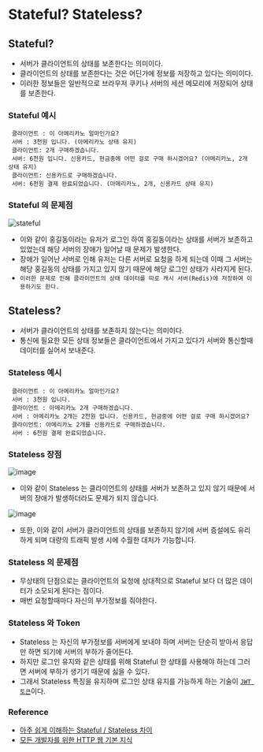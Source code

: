 # Stateful? Stateless?

## Stateful?
- 서버가 클라이언트의 상태를 보존한다는 의미이다.
- 클라이언트의 상태를 보존한다는 것은 어딘가에 정보를 저장하고 있다는 의미이다.
- 이러한 정보들은 일반적으로 브라우저 쿠키나 서버의 세션 메모리에 저장되어 상태를 보존한다.

### Stateful 예시
```
 클라이언트 : 이 아메리카노 얼마인가요?
 서버 : 3천원 입니다. (아메리카노 상태 유지) 
 클라이언트: 2개 구매하겠습니다.
 서버: 6천원 입니다. 신용카드, 현금중에 어떤 걸로 구매 하시겠어요? (아메리카노, 2개 상태 유지) 
 클라이언트: 신용카드로 구매하겠습니다.
 서버: 6천원 결제 완료되었습니다. (아메리카노, 2개, 신용카드 상태 유지)
```

### Stateful 의 문제점
![stateful](https://github.com/kkzoone/4Group-Study/assets/84082544/fec51cea-5a17-4ae9-a3cf-fb0206584e43)
- 이와 같이 홍길동이라는 유저가 로그인 하여 홍길동이라는 상태를 서버가 보존하고 있었는데 해당 서버의 장애가 일어날 때 문제가 발생한다.
- 장애가 일어난 서버로 인해 유저는 다른 서버로 요청을 하게 되는데 이때 그 서버는 해당 홍길동의 상태를 가지고 있지 않기 때문에 해당 로그인 상태가 사라지게 된다.
- `이러한 문제로 인해 클라이언트의 상태 데이터를 따로 캐시 서버(Redis)에 저장하여 이용하기도 한다.`

## Stateless?
- 서버가 클라이언트의 상태를 보존하지 않는다는 의미이다.
- 통신에 필요한 모든 상태 정보들은 클라이언트에서 가지고 있다가 서버와 통신할때 데이터를 실어서 보내준다.

### Stateless 예시
```
 클라이언트 : 이 아메리카노 얼마인가요?
 서버 : 3천원 입니다.
 클라이언트 : 아메리카노 2개 구매하겠습니다.
 서버 : 아메리카노 2개는 2천원 입니다. 신용카드, 현금중에 어떤 걸로 구매 하시겠어요?
 클라이언트: 아메리카노 2개를 신용카드로 구매하겠습니다.
 서버 : 6천원 결제 완료되었습니다.
```

### Stateless 장점
![image](https://github.com/kkzoone/4Group-Study/assets/84082544/ae1ed64b-b358-4f31-901f-d7cd091f0abd)
- 이와 같이 Stateless 는 클라이언트의 상태를 서버가 보존하고 있지 않기 때문에 서버의 장애가 발생하더라도 문제가 되지 않습니다.

![image](https://github.com/kkzoone/4Group-Study/assets/84082544/4c026229-a8e2-4f20-ab0d-93894d8c436e)
- 또한, 이와 같이 서버가 클라이언트의 상태를 보존하지 않기에 서버 증설에도 유리하게 되며 대량의 트래픽 발생 시에 수월한 대처가 가능합니다.

### Stateless 의 문제점
- 무상태의 단점으로는 클라이언트의 요청에 상대적으로 Stateful 보다 더 많은 데이터가 소모되게 된다는 점이다.
- 매번 요청할때마다 자신의 부가정보를 줘야한다.

### Stateless 와 Token
- Stateless 는 자신의 부가정보를 서버에게 보내야 하며 서버는 단순히 받아서 응답만 하면 되기에 서버의 부하가 줄어든다.
- 하지만 로그인 유지와 같은 상태를 위해 Stateful 한 상태를 사용해야 하는데 그러면 서버에 부하가 생기기 때문에 싫을 수 있다.
- 그래서 Stateless 특징을 유지하며 로그인 상태 유지를 가능하게 하는 기술이 [`JWT 토큰`](https://inpa.tistory.com/entry/WEB-%F0%9F%93%9A-JWTjson-web-token-%EB%9E%80-%F0%9F%92%AF-%EC%A0%95%EB%A6%AC)이다.

### Reference
- [아주 쉽게 이해하는 Stateful / Stateless 차이](https://inpa.tistory.com/entry/WEB-%F0%9F%93%9A-Stateful-Stateless-%EC%A0%95%EB%A6%AC)
- [모든 개발자를 위한 HTTP 웹 기본 지식](https://www.inflearn.com/course/http-%EC%9B%B9-%EB%84%A4%ED%8A%B8%EC%9B%8C%ED%81%AC/dashboard)